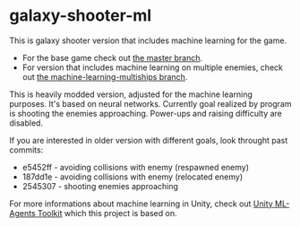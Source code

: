 # galaxy-shooter-ml
This is galaxy shooter version that includes machine learning for the game. 

- For the base game check out [the master branch](https://github.com/MaciejWanat/galaxy-shooter-ml/tree/master).
- For version that includes machine learning on multiple enemies, check out [the machine-learning-multiships branch](https://github.com/MaciejWanat/galaxy-shooter-ml/tree/machine-learning-multiships).

This is heavily modded version, adjusted for the machine learning purposes. It's based on neural networks. Currently goal realized by program is shooting the enemies approaching. Power-ups and raising difficulty are disabled.

If you are interested in older version with different goals, look throught past commits:
- e5452ff - avoiding collisions with enemy (respawned enemy)
- 187dd1e - avoiding collisions with enemy (relocated enemy)
- 2545307 - shooting enemies approaching

For more informations about machine learning in Unity, check out [Unity ML-Agents Toolkit](https://github.com/Unity-Technologies/ml-agents) which this project is based on.
